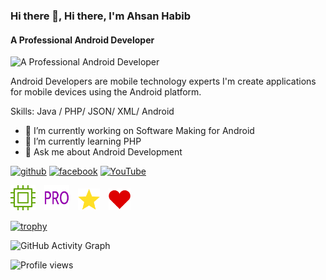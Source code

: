 ### Hi there 👋, Hi there, I'm Ahsan Habib
#### A Professional Android Developer
![A Professional Android Developer](https://scontent.fcgp31-1.fna.fbcdn.net/v/t39.30808-6/329374341_1260118531520068_2389451929776146363_n.jpg?_nc_cat=107&ccb=1-7&_nc_sid=e3f864&_nc_eui2=AeGyTPRWxilHXxbdLf3JCW5WQCtFy_rXL1NAK0XL-tcvUxQaErueT0NC1NEPBerzECmFmgoW8ny14FQV2NHMq2Iq&_nc_ohc=H1-oEFGyDSoAX9wWDuJ&_nc_ht=scontent.fcgp31-1.fna&oh=00_AfBUyoJQ5rv-lq1J4tXQaO7IwDSaxOYoMlSr0oEhtUodAg&oe=641A115F)

Android Developers are mobile technology experts I'm create applications for mobile devices using the Android platform. 

Skills: Java / PHP/ JSON/ XML/ Android 

- 🔭 I’m currently working on Software Making for Android 
- 🌱 I’m currently learning PHP 
- 💬 Ask me about Android Development 


[<img src='https://cdn.jsdelivr.net/npm/simple-icons@3.0.1/icons/github.svg' alt='github' height='40'>](https://github.com/https://github.com/RandomAhsan)  [<img src='https://cdn.jsdelivr.net/npm/simple-icons@3.0.1/icons/facebook.svg' alt='facebook' height='40'>](https://www.facebook.com/https://www.facebook.com/rnsan10x)  [<img src='https://cdn.jsdelivr.net/npm/simple-icons@3.0.1/icons/youtube.svg' alt='YouTube' height='40'>](https://www.youtube.com/channel/https://www.facebook.com/rnsan10x)  

<a href='https://docs.github.com/en/developers'><img src='https://raw.githubusercontent.com/acervenky/animated-github-badges/master/assets/devbadge.gif' width='40' height='40'></a> <a href='https://github.com/pricing'><img src='https://raw.githubusercontent.com/acervenky/animated-github-badges/master/assets/pro.gif' width='40' height='40'></a> <a href='https://stars.github.com/'><img src='https://raw.githubusercontent.com/acervenky/animated-github-badges/master/assets/starbadge.gif' width='35' height='35'></a> <a href='https://docs.github.com/en/github/supporting-the-open-source-community-with-github-sponsors'><img src='https://raw.githubusercontent.com/acervenky/animated-github-badges/master/assets/sponsorbadge.gif' width='35' height='35'></a> 

[![trophy](https://github-profile-trophy.vercel.app/?username=https://github.com/RandomAhsan)](https://github.com/ryo-ma/github-profile-trophy)

![GitHub Activity Graph](https://activity-graph.herokuapp.com/graph?username=https://github.com/RandomAhsan)  

![Profile views](https://gpvc.arturio.dev/https://github.com/RandomAhsan)  
